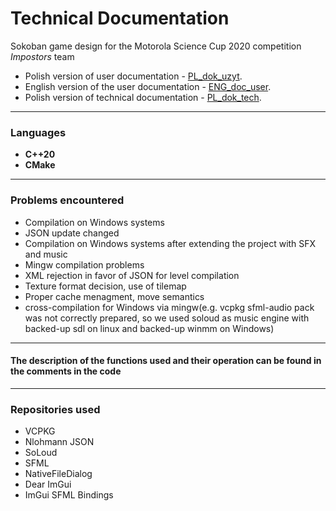 # Technical Documentation

Sokoban game design for the Motorola Science Cup 2020 competition
*Impostors* team

- Polish version of user documentation - [PL_dok_uzyt](./PL_dok_uzyt.md).
- English version of the user documentation - [ENG_doc_user](./ENG_doc_user.md).
- Polish version of technical documentation - [PL_dok_tech](./PL_dok_tech.md).

***
### Languages ​
- **C++20**
- **CMake**


***

### Problems encountered

- Compilation on Windows systems
- JSON update changed
- Compilation on Windows systems after extending the project with SFX and music
- Mingw compilation problems
- XML ​​rejection in favor of JSON for level compilation
- Texture format decision, use of tilemap
- Proper cache menagment, move semantics
- cross-compilation for Windows via mingw(e.g. vcpkg sfml-audio pack was not correctly prepared, so we used soloud as music engine with backed-up sdl on linux and backed-up winmm on Windows)


***

#### The description of the functions used and their operation can be found in the comments in the code

***

### Repositories used

- VCPKG
- Nlohmann JSON
- SoLoud
- SFML
- NativeFileDialog
- Dear ImGui
- ImGui SFML Bindings
